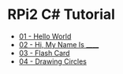 # RPi2 C\# Tutorial

* [01 - Hello World](http://www.element14.com/community/community/raspberry-pi/raspberrypi_projects/blog/2015/09/29/c-tutorial-hello-raspberry-pi-2)
* [02 - Hi, My Name Is ____](http://www.element14.com/community/community/raspberry-pi/raspberrypi_projects/blog/2015/10/01/c-tutorial-hi-my-name-is)
* [03 - Flash Card](http://www.element14.com/community/community/code_exchange/blog/2015/12/09/c-tutorial-flash-card)
* [04 - Drawing Circles](http://www.element14.com/community/community/code_exchange/blog/2015/12/19/simple-drawing-application-with-c)